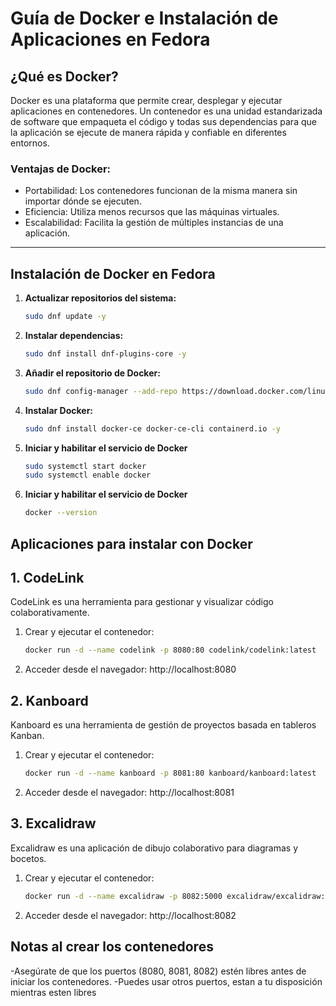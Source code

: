# Guía de Docker e Instalación de Aplicaciones en Fedora

## ¿Qué es Docker?

Docker es una plataforma que permite crear, desplegar y ejecutar aplicaciones en contenedores. Un contenedor es una unidad estandarizada de software que empaqueta el código y todas sus dependencias para que la aplicación se ejecute de manera rápida y confiable en diferentes entornos. 

### Ventajas de Docker:
- Portabilidad: Los contenedores funcionan de la misma manera sin importar dónde se ejecuten.
- Eficiencia: Utiliza menos recursos que las máquinas virtuales.
- Escalabilidad: Facilita la gestión de múltiples instancias de una aplicación.

---

## Instalación de Docker en Fedora

1. **Actualizar repositorios del sistema:**
   ```bash
   sudo dnf update -y
2. **Instalar dependencias:**
   ```bash
   sudo dnf install dnf-plugins-core -y
3. **Añadir el repositorio de Docker:**
   ```bash
   sudo dnf config-manager --add-repo https://download.docker.com/linux/fedora/docker-ce.repo
4. **Instalar Docker:**
   ```bash
   sudo dnf install docker-ce docker-ce-cli containerd.io -y
5. **Iniciar y habilitar el servicio de Docker**
   ```bash
   sudo systemctl start docker
   sudo systemctl enable docker
6. **Iniciar y habilitar el servicio de Docker**
   ```bash
   docker --version

## Aplicaciones para instalar con Docker

## 1. CodeLink

   CodeLink es una herramienta para gestionar y visualizar código colaborativamente.
   
1. Crear y ejecutar el contenedor:
   ```bash
   docker run -d --name codelink -p 8080:80 codelink/codelink:latest
2. Acceder desde el navegador: http://localhost:8080

## 2. Kanboard

   Kanboard es una herramienta de gestión de proyectos basada en tableros Kanban.
   
1. Crear y ejecutar el contenedor:
   ```bash
   docker run -d --name kanboard -p 8081:80 kanboard/kanboard:latest
2. Acceder desde el navegador: http://localhost:8081

## 3. Excalidraw

   Excalidraw es una aplicación de dibujo colaborativo para diagramas y bocetos.
   
1. Crear y ejecutar el contenedor:
   ```bash
   docker run -d --name excalidraw -p 8082:5000 excalidraw/excalidraw:latest
2. Acceder desde el navegador: http://localhost:8082

## Notas al crear los contenedores

-Asegúrate de que los puertos (8080, 8081, 8082) estén libres antes de iniciar los contenedores.
-Puedes usar otros puertos, estan a tu disposición mientras esten libres


